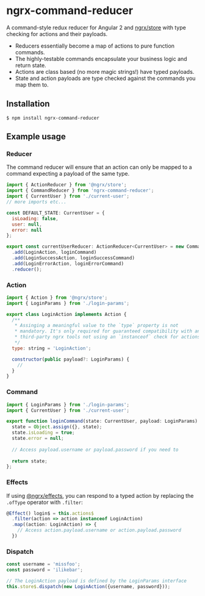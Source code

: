 # ngrx-command-reducer

A command-style redux reducer for Angular 2 and [ngrx/store](https://github.com/ngrx/store) with type checking for actions and their payloads.

* Reducers essentially become a map of actions to pure function commands. 
* The highly-testable commands encapsulate your business logic and return state.
* Actions are class based (no more magic strings!) have typed payloads.
* State and action payloads are type checked against the commands you map them to.

## Installation

```
$ npm install ngrx-command-reducer
```

## Example usage

### Reducer

The command reducer will ensure that an action can only be mapped to a command expecting a payload of the same type.

```js
import { ActionReducer } from '@ngrx/store';
import { CommandReducer } from 'ngrx-command-reducer';
import { CurrentUser } from './current-user';
// more imports etc...

const DEFAULT_STATE: CurrentUser = {
  isLoading: false,
  user: null,
  error: null
};

export const currentUserReducer: ActionReducer<CurrentUser> = new CommandReducer<CurrentUser>(DEFAULT_STATE)
  .add(LoginAction, loginCommand)
  .add(LoginSuccessAction, loginSuccessCommand)
  .add(LoginErrorAction, loginErrorCommand)
  .reducer();
```


### Action

```js
import { Action } from '@ngrx/store';
import { LoginParams } from './login-params';

export class LoginAction implements Action {
  /**
   * Assinging a meaningful value to the `type` property is not 
   * mandatory. It's only required for guaranteed compatibility with any 
   * third-party ngrx tools not using an `instanceof` check for actions.
   */
  type: string = 'LoginAction';

  constructor(public payload?: LoginParams) {
    //
  }
}
```


### Command

```js
import { LoginParams } from './login-params';
import { CurrentUser } from './current-user';

export function loginCommand(state: CurrentUser, payload: LoginParams): CurrentUser {
  state = Object.assign({}, state);
  state.isLoading = true;
  state.error = null;
  
  // Access payload.username or payload.password if you need to
  
  return state;
};
```


### Effects

If using [@ngrx/effects](https://github.com/ngrx/effects), you can respond to a typed action by replacing the `.ofType` operator with `.filter`:

```js
@Effect() login$ = this.actions$
  .filter(action => action instanceof LoginAction)
  .map((action: LoginAction) => {
    // Access action.payload.username or action.payload.password
  })
```


### Dispatch

```js
const username = 'missfoo';
const password = 'ilikebar';

// The LoginAction payload is defined by the LoginParams interface
this.store$.dispatch(new LoginAction({username, password}));
```